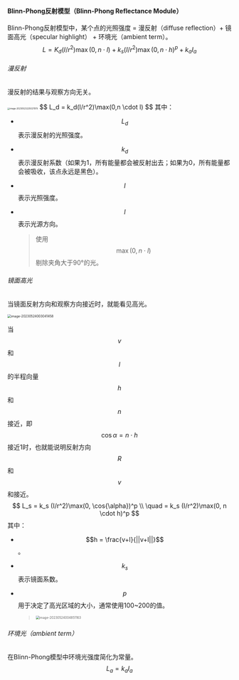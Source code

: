 #### Blinn-Phong反射模型（Blinn-Phong Reflectance Module）

Blinn-Phong反射模型中，某个点的光照强度 = 漫反射（diffuse reflection）+ 镜面高光（specular highlight） + 环境光（ambient term）。
$$
L = K_d(I/r^2)\max(0,n\cdot l) +k_s(I/r^2)\max(0,n\cdot h)^p + k_aI_a
$$

###### 漫反射

漫反射的结果与观察方向无关。

<img src="./../../999.Asset/image-20230523225027979.png" alt="image-20230523225027979" style="zoom:33%;" />
$$
L_d = k_d(I/r^2)\max(0,n \cdot l)
$$
其中：

*   $$L_d$$表示漫反射的光照强度。

*   $$k_d$$表示漫反射系数（如果为1，所有能量都会被反射出去；如果为0，所有能量都会被吸收，该点永远是黑色）。

*   $$I$$表示光照强度。

*   $$l$$表示光源方向。

    >   使用$$\max(0,n \cdot l)$$剔除夹角大于90°的光。

###### 镜面高光

当镜面反射方向和观察方向接近时，就能看见高光。

<img src="./../../999.Asset/image-20230524003041458.png" alt="image-20230524003041458" style="zoom:50%;" />

当$$v$$和$$l$$的半程向量$$h$$和$$n$$接近，即$$\cos{\alpha} = n \cdot h$$接近1时，也就能说明反射方向$$R$$和$$v$$和接近。
$$
L_s = k_s (I/r^2)\max(0, \cos{\alpha})^p \\
\quad = k_s (I/r^2)\max(0, n \cdot h)^p
$$
其中：

*   $$h = \frac{v+l}{||v+l||}$$。

*   $$k_s$$表示镜面系数。

*   $$p$$用于决定了高光区域的大小，通常使用100~200的值。

    ><img src="./../../999.Asset/image-20230524004851163.png" alt="image-20230524004851163" style="zoom:50%;" />

###### 环境光（ambient term）

在Blinn-Phong模型中环境光强度简化为常量。
$$
L_a = k_aI_a
$$

